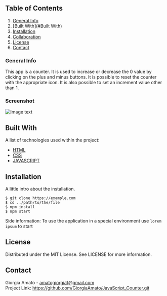 ## Table of Contents
1. [General Info](#general-info)
2. [Built With](#Built With)
3. [Installation](#installation)
4. [Collaboration](#collaboration)
5. [License](#license)
6. [Contact](#contact)


### General Info
This app is a counter. It is used to increase or decrease the 0 value by clicking on the plus and minus buttons.
It is possible to reset the counter with the appropriate icon.
It is also possible to set an increment value other than 1.

### Screenshot
![Image text](https://www.united-internet.de/fileadmin/user_upload/Brands/Downloads/Logo_IONOS_by.jpg)

## Built With
A list of technologies used within the project:
* [HTML](https://developer.mozilla.org/it/docs/Web/HTML)
* [CSS](https://developer.mozilla.org/it/docs/Web/CSS)
* [JAVASCRIPT](https://developer.mozilla.org/it/docs/Web/JavaScript)

## Installation
A little intro about the installation.
```
$ git clone https://example.com
$ cd ../path/to/the/file
$ npm install
$ npm start
```
Side information: To use the application in a special environment use ```lorem ipsum``` to start

## License
Distributed under the MIT License. See LICENSE for more information.

## Contact
Giorgia Amato - amatogiorgia1@gmail.com <br>
Project Link: https://github.com/GiorgiaAmato/JavaScript_Counter.git
